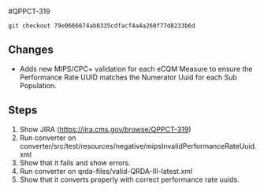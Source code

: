#QPPCT-319

`git checkout 79e0666674ab0335cdfacf4a4a260f77d8233b6d`
## Changes
- Adds new MIPS/CPC+ validation for each eCQM Measure to ensure the Performance Rate UUID matches
the Numerator Uuid for each Sub Population.

## Steps
1) Show JIRA (https://jira.cms.gov/browse/QPPCT-319)
2) Run converter on converter/src/test/resources/negative/mipsInvalidPerformanceRateUuid.xml
3) Show that it fails and show errors.
4) Run converter on qrda-files/valid-QRDA-III-latest.xml
5) Show that it converts properly with correct performance rate uuids.
